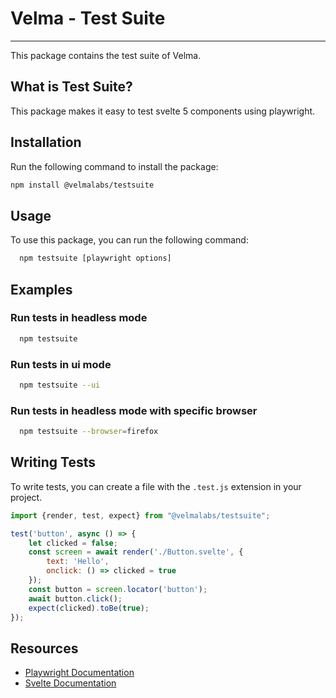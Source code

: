 # Velma - Test Suite

---

This package contains the test suite of Velma. 

## What is Test Suite?

This package makes it easy to test svelte 5 components using playwright.

## Installation

Run the following command to install the package:

```bash
npm install @velmalabs/testsuite
```

## Usage

To use this package, you can run the following command:

```bash
  npm testsuite [playwright options]
```

## Examples


### Run tests in headless mode

```bash
  npm testsuite
```

### Run tests in ui mode

```bash
  npm testsuite --ui
```

### Run tests in headless mode with specific browser

```bash
  npm testsuite --browser=firefox
```

## Writing Tests

To write tests, you can create a file with the `.test.js` extension in your project.

```javascript
import {render, test, expect} from "@velmalabs/testsuite";

test('button', async () => {
    let clicked = false;
    const screen = await render('./Button.svelte', {
        text: 'Hello',
        onclick: () => clicked = true
    });
    const button = screen.locator('button');
    await button.click();
    expect(clicked).toBe(true);
});
```



## Resources

- [Playwright Documentation](https://playwright.dev/docs/intro)
- [Svelte Documentation](https://svelte.dev/docs)
